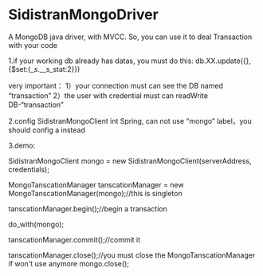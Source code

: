 # SidistranMongoDriver
A MongoDB java driver, with MVCC. So, you can use it to deal Transaction with your code


1.if your working db already has datas, you must do this: 
 db.XX.update({}, {$set:{__s_.__s_stat:2}})

  very important：
  1）your connection must can see the DB named “transaction”
  2）the user with credential must can readWrite DB-“transaction”

2.config SidistranMongoClient int Spring, 
  can not use “mongo” label，you should config a <bean id="mongo" class="SidistranMongoClient"> instead


3.demo:

   SidistranMongoClient mongo = new SidistranMongoClient(serverAddress, credentials);

   MongoTanscationManager tanscationManager = new MongoTanscationManager(mongo);//this is singleton

   tanscationManager.begin();//begin a transaction

   do_with(mongo);

   tanscationManager.commit();//commit it

   tanscationManager.close();//you must close the MongoTanscationManager if won't use anymore
   mongo.close();

